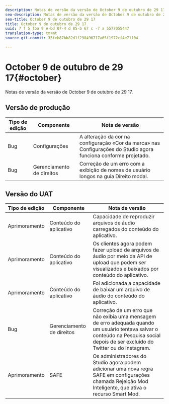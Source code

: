 ```yaml
---
description: Notas de versão da versão de October 9 de outubro de 29 17.
seo-description: Notas de versão da versão de October 9 de outubro de 29 17.
seo-title: October 9 de outubro de 29 17
title: October 9 de outubro de 29 17
uuid: 7 f 5 fba 9 e-bd 07-4 d 85-b 67 c -7 a 5577055447
translation-type: tm+mt
source-git-commit: 35feb87bb82d1f298496717a65f1972cf4e71104

---
```



# October 9 de outubro de 29 17{#october}

Notas de versão da versão de October 9 de outubro de 29 17.

## Versão de produção

| **Tipo de edição** | **Componente** | **Nota de versão** |
|---|---|---|
| Bug | Configurações | A alteração da cor na configuração «Cor da marca» nas Configurações do Studio agora funciona conforme projetado. |
| Bug | Gerenciamento de direitos | Correção de um erro com a exibição de nomes de usuário longos na guia Direito modal. |

## Versão do UAT

| **Tipo de edição** | **Componente** | **Nota de versão** |
|---|---|---|
| Aprimoramento | Conteúdo do aplicativo | Capacidade de reproduzir arquivos de áudio carregados do conteúdo do aplicativo. |
| Aprimoramento | Conteúdo do aplicativo | Os clientes agora podem fazer upload de arquivos de áudio por meio da API de upload que podem ser visualizados e baixados por conteúdo do aplicativo. |
| Aprimoramento | Conteúdo do aplicativo | Foi adicionada a capacidade de baixar um arquivo de áudio do conteúdo do aplicativo. |
| Bug | Gerenciamento de direitos | Correção de um erro que não exibia uma mensagem de erro adequada quando um usuário tentava salvar o conteúdo na Pesquisa social depois de ser excluído do Twitter ou do Instagram. |
| Aprimoramento | SAFE | Os administradores do Studio agora podem adicionar uma nova regra SAFE em configurações chamada Rejeição Mod Inteligente, que ativa o recurso Smart Mod. |

